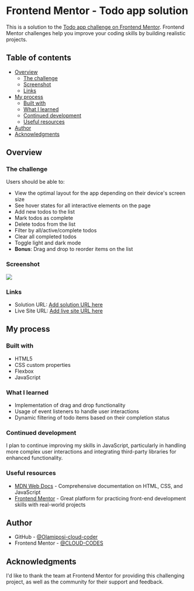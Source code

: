# Frontend Mentor - Todo app solution

This is a solution to the [Todo app challenge on Frontend Mentor](https://www.frontendmentor.io/challenges/todo-app-Su1_KokOW). Frontend Mentor challenges help you improve your coding skills by building realistic projects.

## Table of contents

- [Overview](#overview)
  - [The challenge](#the-challenge)
  - [Screenshot](#screenshot)
  - [Links](#links)
- [My process](#my-process)
  - [Built with](#built-with)
  - [What I learned](#what-i-learned)
  - [Continued development](#continued-development)
  - [Useful resources](#useful-resources)
- [Author](#author)
- [Acknowledgments](#acknowledgments)

## Overview

### The challenge

Users should be able to:

- View the optimal layout for the app depending on their device's screen size
- See hover states for all interactive elements on the page
- Add new todos to the list
- Mark todos as complete
- Delete todos from the list
- Filter by all/active/complete todos
- Clear all completed todos
- Toggle light and dark mode
- **Bonus**: Drag and drop to reorder items on the list

### Screenshot

![](./screenshot.jpg)

### Links

- Solution URL: [Add solution URL here](https://your-solution-url.com)
- Live Site URL: [Add live site URL here](https://your-live-site-url.com)

## My process

### Built with

- HTML5
- CSS custom properties
- Flexbox
- JavaScript

### What I learned

- Implementation of drag and drop functionality
- Usage of event listeners to handle user interactions
- Dynamic filtering of todo items based on their completion status

### Continued development

I plan to continue improving my skills in JavaScript, particularly in handling more complex user interactions and integrating third-party libraries for enhanced functionality.

### Useful resources

- [MDN Web Docs](https://developer.mozilla.org/en-US/docs/Web) - Comprehensive documentation on HTML, CSS, and JavaScript
- [Frontend Mentor](https://www.frontendmentor.io) - Great platform for practicing front-end development skills with real-world projects

## Author

- GitHub - [@Olamiposi-cloud-coder](https://github.com/Olamiposi-cloud-coder)
- Frontend Mentor - [@CLOUD-CODES](https://www.frontendmentor.io/profile/Olamiposi-cloud-coder)

## Acknowledgments

I'd like to thank the team at Frontend Mentor for providing this challenging project, as well as the community for their support and feedback.
